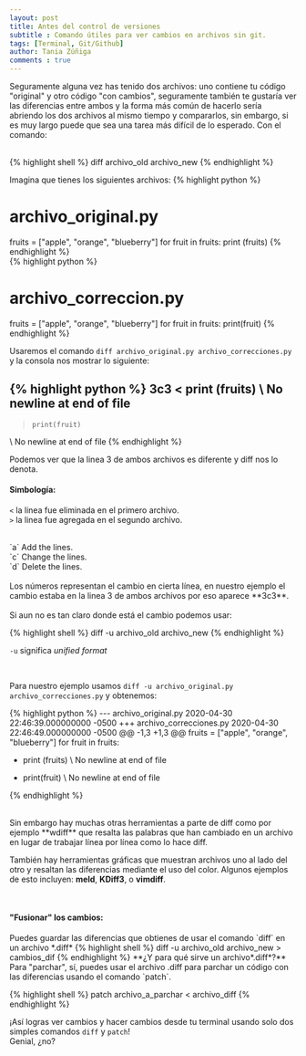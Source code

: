 ```yaml
---
layout: post
title: Antes del control de versiones
subtitle : Comando útiles para ver cambios en archivos sin git.
tags: [Terminal, Git/Github]
author: Tania Zúñiga
comments : true
---
```


Seguramente alguna vez has tenido dos archivos: uno contiene tu código "original" y otro código "con cambios", seguramente también te gustaría ver las diferencias entre ambos y la forma más común de hacerlo sería abriendo los dos archivos al mismo tiempo y compararlos, sin embargo, si es muy largo puede que sea una tarea más difícil de lo esperado. Con el comando:

<br>
{% highlight shell %}
diff  archivo_old  archivo_new
{% endhighlight %}

Imagina que tienes los siguientes archivos:
{% highlight python %}
# archivo_original.py
fruits = ["apple", "orange", "blueberry"]
for fruit in fruits:
    print (fruits)
{% endhighlight %}
<br>
{% highlight python %}
# archivo_correccion.py
fruits = ["apple", "orange", "blueberry"]
for fruit in fruits:
    print(fruit)
{% endhighlight %}

Usaremos el comando `diff archivo_original.py archivo_correcciones.py` y la consola nos mostrar lo siguiente:

{% highlight python %}
3c3
<     print (fruits)
\ No newline at end of file
---
>     print(fruit)
\ No newline at end of file
{% endhighlight %}

Podemos ver que la linea 3 de ambos archivos es diferente y diff nos lo denota.

<h4>Simbología:</h4>

`<` la linea fue eliminada en el primero archivo.
<br>
`>` la linea fue agregada en el segundo archivo.
<br>
 
<br>
`a`  Add the lines.
<br>
`c`  Change the lines.
<br>
`d`  Delete the lines.
<br>

<br>
Los números representan el cambio en cierta línea, en nuestro ejemplo el cambio estaba en la linea 3 de ambos archivos por eso aparece **3c3**.
<br>

<br>
Si aun no es tan claro donde está el cambio podemos usar:

{% highlight shell %}
diff -u  archivo_old  archivo_new
{% endhighlight %}

`-u` significa *unified format*

<br>

Para nuestro ejemplo usamos `diff -u archivo_original.py archivo_correcciones.py` y obtenemos:

{% highlight python %}
--- archivo_original.py	2020-04-30 22:46:39.000000000 -0500
+++ archivo_correcciones.py	2020-04-30 22:46:49.000000000 -0500
@@ -1,3 +1,3 @@
 fruits = ["apple", "orange", "blueberry"]
 for fruit in fruits:
-    print (fruits)
\ No newline at end of file
+    print(fruit)
\ No newline at end of file

{% endhighlight %}

<br>
Sin embargo hay muchas otras herramientas a parte de diff como por ejemplo **wdiff** que resalta las palabras que han cambiado en un archivo en lugar de trabajar línea por línea como lo hace diff.

También hay herramientas gráficas que muestran archivos uno al lado del otro y resaltan las diferencias mediante el uso del color. Algunos ejemplos de esto incluyen:
**meld**, **KDiff3**, o **vimdiff**.

<br>
<h4>"Fusionar" los cambios:</h4>
Puedes guardar las diferencias que obtienes de usar el comando `diff` en un archivo *.diff*
{% highlight shell %}
diff -u  archivo_old archivo_new > cambios_dif
{% endhighlight %}
**¿Y para qué sirve un archivo*.diff*?**
<br>
Para "parchar", sí, puedes usar el archivo .diff para parchar un código con las diferencias usando el comando `patch`.

{% highlight shell %}
patch   archivo_a_parchar   <   archivo_diff
{% endhighlight %}

¡Así logras ver cambios y hacer cambios desde tu 
terminal usando solo dos simples comandos `diff` y `patch`!
<br>
Genial, ¿no?
<br>

